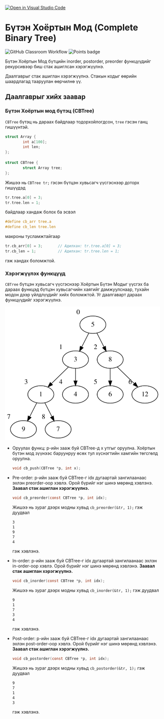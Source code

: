 [![Open in Visual Studio Code](https://classroom.github.com/assets/open-in-vscode-c66648af7eb3fe8bc4f294546bfd86ef473780cde1dea487d3c4ff354943c9ae.svg)](https://classroom.github.com/online_ide?assignment_repo_id=9537544&assignment_repo_type=AssignmentRepo)
# Бүтэн Хоёртын Мод (Complete Binary Tree)
![GitHub Classroom Workflow](../../workflows/GitHub%20Classroom%20Workflow/badge.svg?branch=main) ![Points badge](../../blob/badges/.github/badges/points.svg)

Бүтэн Хоёртын Мод бүтцийн inorder, postorder, preorder функцүүдийг рекурсивээр биш стак ашиглсан хэрэгжүүлнэ.

Даалгаврыг стак ашиглан хэрэгжүүлнэ. Стакын кодыг өөрийн шаардлагад тааруулан өөрчилнө үү.

## Даалгаврыг хийх заавар

### Бүтэн Хоёртын мод бүтэц (CBTree)

`CBTree` бүтэц нь дараах байдлаар тодорхойлогдсон, `tree` гэсэн ганц гишүүнтэй.
```C
struct Array {
        int a[100];
        int len;
};

struct CBTree {
        struct Array tree;
};
```

Жишээ нь `CBTree tr;` гэсэн бүтцэн хувьсагч үүсгэснээр доторх гишүүдэд
```C
tr.tree.a[0] = 3;
tr.tree.len = 1;
```
байдлаар хандаж болох ба эсвэл
```C
#define cb_arr tree.a
#define cb_len tree.len
```
макроны тусламжтайгаар 
```C
tr.cb_arr[0] = 3;       // Адилхан: tr.tree.a[0] = 3; 
tr.cb_len = 1;          // Адилхан: tr.tree.len = 1;
```
гэж хандах боломжтой.

### Хэрэгжүүлэх функцүүд

`CBTree` бүтцэн хувьсагч үүсгэснээр Хоёртын Бүтэн Модыг үүсгэх ба дараах функцэд бүтцэн хувьсагчийн хаягийг дамжуулснаар, тухайн модон дээр үйлдлүүдийг хийх боломжтой. Уг даалгаварт дараах функцүүдийг хэрэгжүүлнэ.

![Бүтэн хоёртын мод](assets/tree.svg)

  * Оруулах функц: p-ийн зааж буй CBTree-д x утгыг оруулна. Хоёртын бүтэн мод зүүнээс баруунруу өсөх тул хүснэгтийн хамгийн төгсгөлд оруулна.
    ```C
    void cb_push(CBTree *p, int x);
    ```
    
  * Pre-order: p-ийн зааж буй CBTree-г idx дугаартай зангилаанаас эхлэн preorder-оор хэвлэ. Орой бүрийг нэг шинэ мөрөнд хэвлэнэ. **Заавал стак ашиглан хэрэгжүүлнэ.**
    ```C
    void cb_preorder(const CBTree *p, int idx);
    ```
    Жишээ нь зураг дээрх модны хувьд `cb_preorder(&tr, 1);` гэж дуудвал
    ```shell
    3
    1
    9
    7
    4
    ```
    гэж хэвлэнэ.

  * In-order: p-ийн зааж буй CBTree-г idx дугаартай зангилаанаас эхлэн in-order-оор хэвлэ. Орой бүрийг нэг шинэ мөрөнд хэвлэнэ. **Заавал стак ашиглан хэрэгжүүлнэ.** 
    ```C
    void cb_inorder(const CBTree *p, int idx);
    ```
    Жишээ нь зураг дээрх модны хувьд `cb_inorder(&tr, 1);` гэж дуудвал
    ```shell
    9
    1
    7
    3
    4
    ```
    гэж хэвлэнэ.
    
  * Post-order: p-ийн зааж буй CBTree-г idx дугаартай зангилаанаас эхлэн post-order-оор хэвлэ. Орой бүрийг нэг шинэ мөрөнд хэвлэнэ. **Заавал стак ашиглан хэрэгжүүлнэ.**
    ```C
    void cb_postorder(const CBTree *p, int idx);
    ```
    Жишээ нь зураг дээрх модны хувьд `cb_postorder(&tr, 1);` гэж дуудвал
    ```shell
    9
    7
    1
    4
    3
    ```
    гэж хэвлэнэ.

